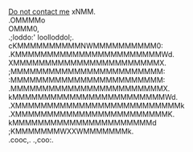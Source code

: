 <a href="mailto:Do not contact me" style="Font-Color: Blue;">Do not contact me<a>
                  xNMM.         
               .OMMMMo           
               OMMM0,            
     .;loddo:' loolloddol;.      
   cKMMMMMMMMMMNWMMMMMMMMMM0:    
 .KMMMMMMMMMMMMMMMMMMMMMMMWd.    
 XMMMMMMMMMMMMMMMMMMMMMMMX.      
;MMMMMMMMMMMMMMMMMMMMMMMM:       
:MMMMMMMMMMMMMMMMMMMMMMMM:       
.MMMMMMMMMMMMMMMMMMMMMMMMX.      
 kMMMMMMMMMMMMMMMMMMMMMMMMWd.    
 .XMMMMMMMMMMMMMMMMMMMMMMMMMMk   
  .XMMMMMMMMMMMMMMMMMMMMMMMMK.   
    kMMMMMMMMMMMMMMMMMMMMMMd     
     ;KMMMMMMMWXXWMMMMMMMk.      
       .cooc,.    .,coo:.
